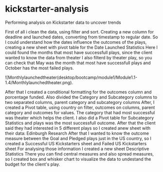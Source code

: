 # kickstarter-analysis
Performing analysis on Kickstarter data to uncover trends 


First of all i clean the data, using filter and sort. Creating a new column for deadline and launched dates, converting from timestamp to regular date. So I could understand how the dates influence the outcomes of the plays, creating a new sheet with pivot table for the  Date Launched Statistics
Here I could found the months that most have successfull plays, since the client wanted to know the data from theater I also filterd by theater play, so you can check that May was the month that most have successfull plays and October has the most failed plays.

![Monthlylaunchedtheater(desktop/bootcamp/module1/Module1.1-1.4/Monthlylaunchedtheater.png).

After that I created a conditional formatting for the outcomes column and porcentage funded.
Also divided the Category and Subcategory columns to two separated columns, parent category and subcategory columns
After, I created a Pivot table, using country on filter, outcomes on columns, parent category and outcomes for values. 
The category that had most successful was theater which helps the client.
I also did a Pivot table for Subcategory Statistics and plays was the most successfull outcome.
After that the client said they had interested in 5 different plays so I created anew sheet with their data: Edinburgh Research
 After that I wanted to know the outcome measure between the Goal and Pledged plays just in the US country, so I created a Successful US Kickstarters sheet and Failed US Kickstarters sheet
For analysing those information I created a new sheet Descriptive Statistics
There you can find central measures and also spread measures, so I created box and whisker chart to visualize the data to undestand the budget for the client's play. 
